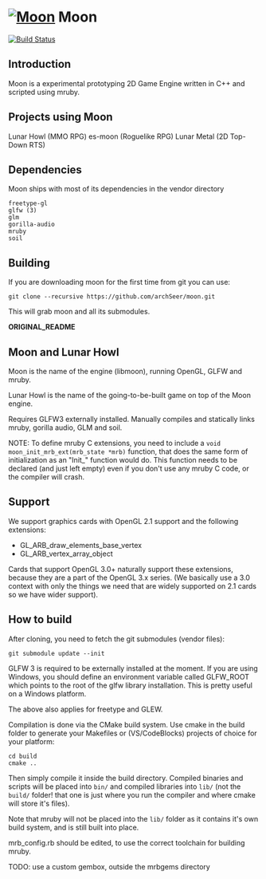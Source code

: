 # [![Moon](https://raw.githubusercontent.com/polyfox/moon/master/moon-logo.png)](https://raw.githubusercontent.com/polyfox/moon/master/moon-logo.png) Moon
[![Build Status](https://travis-ci.org/polyfox/moon.svg?branch=master)](https://travis-ci.org/polyfox/moon)

## Introduction
Moon is a experimental prototyping 2D Game Engine written in C++ and scripted using
mruby.

## Projects using Moon
Lunar Howl (MMO RPG)
es-moon (Roguelike RPG)
Lunar Metal (2D Top-Down RTS)

## Dependencies
Moon ships with most of its dependencies in the vendor directory
```
freetype-gl
glfw (3)
glm
gorilla-audio
mruby
soil
```

## Building
If you are downloading moon for the first time from git you can use:
```
git clone --recursive https://github.com/archSeer/moon.git
```
This will grab moon and all its submodules.





__ORIGINAL_README__
## Moon and Lunar Howl

Moon is the name of the engine (libmoon), running OpenGL, GLFW and mruby.

Lunar Howl is the name of the going-to-be-built game on top of the Moon engine.

Requires GLFW3 externally installed. Manually compiles and statically links
mruby, gorilla audio, GLM and soil.

NOTE: To define mruby C extensions, you need to include a `void moon_init_mrb_ext(mrb_state *mrb)`
function, that does the same form of initialization as an "Init_<name>" function would do. This
function needs to be declared (and just left empty) even if you don't use any mruby C code, or
the compiler will crash.

## Support

We support graphics cards with OpenGL 2.1 support and the following extensions:

- GL_ARB_draw_elements_base_vertex
- GL_ARB_vertex_array_object

Cards that support OpenGL 3.0+ naturally support these extensions, because they
are a part of the OpenGL 3.x series. (We basically use a 3.0 context with only
the things we need that are widely supported on 2.1 cards so we have wider support).

## How to build

After cloning, you need to fetch the git submodules (vendor files):

```
git submodule update --init
```

GLFW 3 is required to be externally installed at the moment. If you are using Windows, you should
define an environment variable called GLFW_ROOT which points to the root of the glfw library
installation. This is pretty useful on a Windows platform.

The above also applies for freetype and GLEW.

Compilation is done via the CMake build system. Use cmake in the build folder to generate your
Makefiles or (VS/CodeBlocks) projects of choice for your platform:

```
cd build
cmake ..
```

Then simply compile it inside the build directory. Compiled binaries and scripts will be placed into
`bin/` and compiled libraries into `lib/` (not the `build/` folder! that one is just where you run
the compiler and where cmake will store it's files).

Note that mruby will not be placed into the `lib/` folder as it contains it's own build system,
and is still built into place.

mrb_config.rb should be edited, to use the correct toolchain for building mruby.

TODO: use a custom gembox, outside the mrbgems directory

